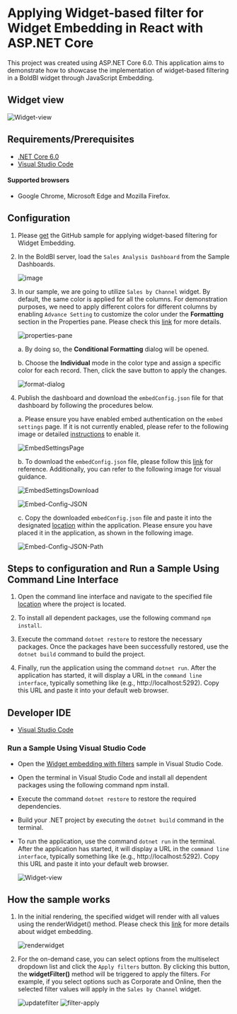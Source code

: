# Applying Widget-based filter for Widget Embedding in React with ASP.NET Core

This project was created using ASP.NET Core 6.0. This application aims to demonstrate how to showcase the implementation of widget-based filtering in a BoldBI widget through JavaScript Embedding.

## Widget view

   ![Widget-view](https://github.com/boldbi/samples/assets/129487075/ea121ecf-c5ff-44ea-9277-2e8be3465c76)

## Requirements/Prerequisites

* [.NET Core 6.0](https://dotnet.microsoft.com/download/dotnet-core)
* [Visual Studio Code](https://code.visualstudio.com/download)
 
#### Supported browsers
  
* Google Chrome, Microsoft Edge and Mozilla Firefox.

## Configuration

1. Please [get](https://github.com/boldbi/samples/tree/master/Scenario%20Based%20Samples/Widget%20Filtering%20Sample/Widget%20embedding%20with%20filters) the GitHub sample for applying widget-based filtering for Widget Embedding.

2. In the BoldBI server, load the `Sales Analysis Dashboard` from the Sample Dashboards.

   ![image](https://github.com/boldbi/samples/assets/129487075/b7b0c2d8-8d51-444d-811a-feccf44659bc)

3. In our sample, we are going to utilize `Sales by Channel` widget. By default, the same color is applied for all the columns. For demonstration purposes, we need to apply different colors for different columns by enabling `Advance Setting` to customize the color under the **Formatting** section in the Properties pane. Please check this [link](https://help.boldbi.com/visualizing-data/visualization-widgets/column-chart/#formatting) for more details. 

   ![properties-pane](https://github.com/boldbi/samples/assets/129487075/37f6625e-efa3-42c8-939f-e34d9c8f7c2e)

    a. By doing so, the **Conditional Formatting** dialog will be opened.

    b. Choose the **Individual** mode in the color type and assign a specific color for each record. Then, click the save button to apply the changes.

      ![format-dialog](https://github.com/boldbi/samples/assets/129487075/87f32737-1abf-449d-9bea-f4d6857db9af)

5. Publish the dashboard and download the `embedConfig.json` file for that dashboard by following the procedures below.

    a. Please ensure you have enabled embed authentication on the `embed settings` page. If it is not currently enabled, please refer to the following image or detailed [instructions](https://help.boldbi.com/site-administration/embed-settings/#get-embed-secret-code) to enable it.

    ![EmbedSettingsPage](https://github.com/boldbi/samples/assets/92368448/972a932c-94b1-450a-96db-79dc496751f3)

    b. To download the `embedConfig.json` file, please follow this [link](https://help.boldbi.com/site-administration/embed-settings/#get-embed-configuration-file) for reference. Additionally, you can refer to the following image for visual guidance.

    ![EmbedSettingsDownload](https://github.com/boldbi/samples/assets/92368448/cc4d65e1-392f-436c-ad27-6e2b636fc6b6)

    ![Embed-Config-JSON](https://github.com/boldbi/samples/assets/92368448/53c1eddb-1d55-47d7-8e12-502ad6d74dd9)

    c. Copy the downloaded `embedConfig.json` file and paste it into the designated [location](https://github.com/boldbi/samples/tree/master/Scenario%20Based%20Samples/Widget%20Filtering%20Sample/Widget%20embedding%20with%20filters) within the application. Please ensure you have placed it in the application, as shown in the following image.
    
    ![Embed-Config-JSON-Path](https://github.com/boldbi/samples/assets/129487075/e3faaef9-801f-47c6-97ab-9c2f39c60e09)

## Steps to configuration and Run a Sample Using Command Line Interface 

1. Open the command line interface and navigate to the specified file [location](https://github.com/boldbi/samples/tree/master/Scenario%20Based%20Samples/Widget%20Filtering%20Sample/Widget%20embedding%20with%20filters) where the project is located.

2. To install all dependent packages, use the following command `npm install`.

3. Execute the command `dotnet restore` to restore the necessary packages. Once the packages have been successfully restored, use the `dotnet build` command to build the project.
  
4. Finally, run the application using the command `dotnet run`. After the application has started, it will display a URL in the `command line interface`, typically something like (e.g., http://localhost:5292). Copy this URL and paste it into your default web browser.

## Developer IDE

* [Visual Studio Code](https://code.visualstudio.com/download)

### Run a Sample Using Visual Studio Code
 
* Open the [Widget embedding with filters](https://github.com/boldbi/samples/tree/master/Scenario%20Based%20Samples/Widget%20Filtering%20Sample/Widget%20embedding%20with%20filters) sample in Visual Studio Code.
   
* Open the terminal in Visual Studio Code and install all dependent packages using the following command npm install.

* Execute the command `dotnet restore` to restore the required dependencies.
 
* Build your .NET project by executing the `dotnet build` command in the terminal.
 
* To run the application, use the command `dotnet run` in the terminal. After the application has started, it will display a URL in the `command line interface`, typically something like (e.g., http://localhost:5292). Copy this URL and paste it into your default web browser.

  ![Widget-view](https://github.com/boldbi/samples/assets/129487075/ea121ecf-c5ff-44ea-9277-2e8be3465c76)

## How the sample works

1. In the initial rendering, the specified widget will render with all values using the renderWidget() method. Please check this [link](https://help.boldbi.com/embedding-options/embedding-sdk/embedding-a-widget/) for more details about widget embedding.

   ![renderwidget](https://github.com/boldbi/samples/assets/129487075/c8f5b7ef-e1fe-43d2-ba7f-56d79d68cd57)

2. For the on-demand case, you can select options from the multiselect dropdown list and click the `Apply filters` button. By clicking this button, the **widgetFilter()** method will be triggered to apply the filters. For example, if you select options such as Corporate and Online, then the selected filter values will apply in the `Sales by Channel` widget.

   ![updatefilter](https://github.com/boldbi/samples/assets/129487075/ce04cc33-1f2a-4242-9140-8a78225a8a76)
   ![filter-apply](https://github.com/boldbi/samples/assets/129487075/6fecf3ee-64f6-4bf0-a38f-f380562c23ea)

